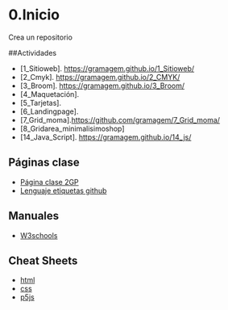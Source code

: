 # 0.Inicio
Crea un repositorio

##Actividades
* [1_Sitioweb]. https://gramagem.github.io/1_Sitioweb/
* [2_Cmyk]. https://gramagem.github.io/2_CMYK/
* [3_Broom]. https://gramagem.github.io/3_Broom/
* [4_Maquetación]. 
* [5_Tarjetas].
* [6_Landingpage].
* [7_Grid_moma].https://github.com/gramagem/7_Grid_moma/
* [8_Gridarea_minimalisimoshop]
* [14_Java_Script]. https://gramagem.github.io/14_js/
## Páginas clase
* [Página clase 2GP](https://arquesm.github.io/2GP/)
* [Lenguaje etiquetas github](https://github.com/adam-p/markdown-here/wiki/Markdown-Cheatsheet)

## Manuales
* [W3schools](https://www.w3schools.com/html/default.asp)

## Cheat Sheets
* [html](https://websitesetup.org/HTML5-cheat-sheet/)
* [css](https://websitesetup.org/wp-content/uploads/2016/10/wsu-css-cheat-sheet.pdf)
* [p5js](https://github.com/bmoren/p5js-cheat-sheet)

